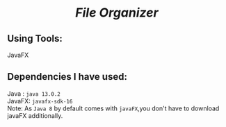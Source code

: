 <h1 align='center'><i>File Organizer</i></h1>

Using Tools:
------------
JavaFX

Dependencies I have used:
------------
Java : `java 13.0.2` <br>
JavaFX: `javafx-sdk-16`
<br>
Note: As `Java 8` by default comes with `javaFX`,you don't have to download javaFX additionally.

